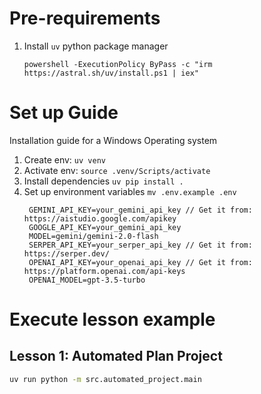 # Pre-requirements
1. Install `uv` python package manager
   ``` shell
   powershell -ExecutionPolicy ByPass -c "irm https://astral.sh/uv/install.ps1 | iex"
   ```
# Set up Guide

Installation guide for a Windows Operating system

1. Create env: `uv venv`
2. Activate env: `source .venv/Scripts/activate`
3. Install dependencies `uv pip install .`
4. Set up environment variables `mv .env.example .env`
   ``` .env
    GEMINI_API_KEY=your_gemini_api_key // Get it from: https://aistudio.google.com/apikey
    GOOGLE_API_KEY=your_gemini_api_key
    MODEL=gemini/gemini-2.0-flash
    SERPER_API_KEY=your_serper_api_key // Get it from: https://serper.dev/
    OPENAI_API_KEY=your_openai_api_key // Get it from: https://platform.openai.com/api-keys
    OPENAI_MODEL=gpt-3.5-turbo 
   ```

# Execute lesson example 
## Lesson 1: Automated Plan Project
``` bash
uv run python -m src.automated_project.main
```